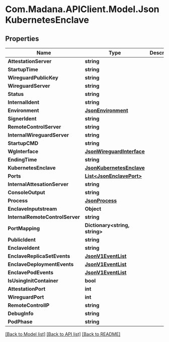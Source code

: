 
# Com.Madana.APIClient.Model.JsonKubernetesEnclave

## Properties

Name | Type | Description | Notes
------------ | ------------- | ------------- | -------------
**AttestationServer** | **string** |  | [optional] 
**StartupTime** | **string** |  | [optional] 
**WireguardPublicKey** | **string** |  | [optional] 
**WireguardServer** | **string** |  | [optional] 
**Status** | **string** |  | [optional] 
**InternalIdent** | **string** |  | [optional] 
**Environment** | [**JsonEnvironment**](JsonEnvironment.md) |  | [optional] 
**SignerIdent** | **string** |  | [optional] 
**RemoteControlServer** | **string** |  | [optional] 
**InternalWireguardServer** | **string** |  | [optional] 
**StartupCMD** | **string** |  | [optional] 
**WgInterface** | [**JsonWireguardInterface**](JsonWireguardInterface.md) |  | [optional] 
**EndingTime** | **string** |  | [optional] 
**KubernetesEnclave** | [**JsonKubernetesEnclave**](JsonKubernetesEnclave.md) |  | [optional] 
**Ports** | [**List&lt;JsonEnclavePort&gt;**](JsonEnclavePort.md) |  | [optional] 
**InternalAttesationServer** | **string** |  | [optional] 
**ConsoleOutput** | **string** |  | [optional] 
**Process** | [**JsonProcess**](JsonProcess.md) |  | [optional] 
**EnclaveInputstream** | **Object** |  | [optional] 
**InternalRemoteControlServer** | **string** |  | [optional] 
**PortMapping** | **Dictionary&lt;string, string&gt;** |  | [optional] 
**PublicIdent** | **string** |  | [optional] 
**EnclaveIdent** | **string** |  | [optional] 
**EnclaveReplicaSetEvents** | [**JsonV1EventList**](JsonV1EventList.md) |  | [optional] 
**EnclaveDeploymentEvents** | [**JsonV1EventList**](JsonV1EventList.md) |  | [optional] 
**EnclavePodEvents** | [**JsonV1EventList**](JsonV1EventList.md) |  | [optional] 
**IsUsingInitContainer** | **bool** |  | [optional] 
**AttestationPort** | **int** |  | [optional] 
**WireguardPort** | **int** |  | [optional] 
**RemoteControlIP** | **string** |  | [optional] 
**DebugInfo** | **string** |  | [optional] 
**PodPhase** | **string** |  | [optional] 

[[Back to Model list]](../README.md#documentation-for-models)
[[Back to API list]](../README.md#documentation-for-api-endpoints)
[[Back to README]](../README.md)


